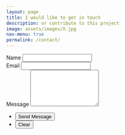 ```yaml
---
layout: page
title: I would like to get in touch
description: or contribute to this project
image: assets/images/X.jpg
nav-menu: true
permalink: /contact/
---
```

<div class="row">
	<div class="6u 12u$(small)">
		<section id="contact">
			<div class="inner">
				<section>
					<form action="https://formspree.io/{{ site.email }}" method="POST">
						<div class="field half first">
							<label for="name">Name</label>
							<input type="text" name="name" id="name" />
						</div>
						<div class="field half">
							<label for="email">Email</label>
							<input type="text" name="_replyto" id="email" />
						</div>
						<div class="field">
							<label for="message">Message</label>
							<textarea name="message" id="message" rows="6"></textarea>
						</div>
						<ul class="actions">
							<li><input type="submit" value="Send Message" class="special" /></li>
							<li><input type="reset" value="Clear" /></li>
						</ul>
					</form>
				</section>
			</div>
		</section>
	</div>
